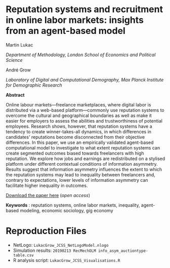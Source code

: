 # Reputation systems and recruitment in online labor markets: insights from an agent-based model

Martin Lukac 

*Department of Methodology, London School of Economics and Political Science*

André Grow

*Laboratory of Digital and Computational Demography, Max Planck Institute for Demographic Research*


**Abstract**

Online labour markets—freelance marketplaces, where digital labor is distributed via a web-based platform—commonly use reputation systems to overcome the cultural and geographical boundaries as well as make it easier for employers to assess the abilities and trustworthiness of potential employees. Research shows, however, that reputation systems have a tendency to create winner-takes-all dynamics, in which differences in candidates&#39; reputations become disconnected from their objective differences. In this paper, we use an empirically validated agent-based computational model to investigate to what extent reputation systems can create segmented outcomes biased towards freelancers with high reputation. We explore how jobs and earnings are redistributed on a stylised platform under different contextual conditions of information asymmetry. Results suggest that information asymmetry influences the extent to which the reputation systems may lead to inequality between freelancers and, contrary to expectations, lower levels of information asymmetry can facilitate higher inequality in outcomes.

[Download the paper here](https://link.springer.com/article/10.1007/s42001-020-00072-x) (*open access*)

**Keywords** :  reputation systems, online labor markets, inequality, agent-based modeling, economic sociology, gig economy

# Reproduction Files
* NetLogo: `LukacGrow_JCSS_NetLogoModel.nlogo`
* Simulation results: `20190213 RecMechOLM info_asym_auctiontype-table.csv`
* R analysis script: `LukacGrow_JCSS_Visualisations.R`

